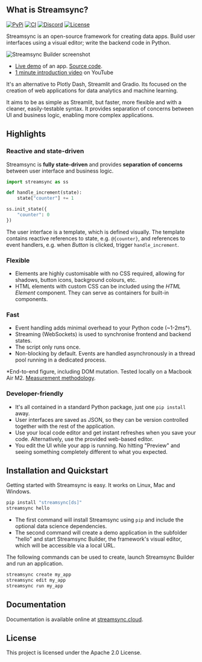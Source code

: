 ## What is Streamsync?

[![PyPi](https://img.shields.io/pypi/v/streamsync.svg?label=Version)](https://pypi.org/project/streamsync/)
[![CI](https://github.com/streamsync-cloud/streamsync/actions/workflows/ci.yml/badge.svg)](https://github.com/streamsync-cloud/streamsync/actions/workflows/ci.yml) 
[![Discord](https://img.shields.io/badge/discord-streamsync-sn677E3Pd3?logo=discord&logoColor=white)](https://discord.gg/sn677E3Pd3)
[![License](https://img.shields.io/pypi/l/streamsync)](LICENSE)

Streamsync is an open-source framework for creating data apps. Build user interfaces using a visual editor; write the backend code in Python. 

![Streamsync Builder screenshot](https://raw.githubusercontent.com/streamsync-cloud/streamsync/master/docs/docs/public/sc1.png "Streamsync Builder screenshot")

- [Live demo](https://hello.streamsync.cloud/) of an app. [Source code](https://github.com/streamsync-cloud/streamsync/blob/master/apps/hello/main.py).
- [1 minute introduction video](https://youtu.be/XBAPBy_zf8s) on YouTube

It's an alternative to Plotly Dash, Streamlit and Gradio. Its focused on the creation of web applications for data analytics and machine learning.

It aims to be as simple as Streamlit, but faster, more flexible and with a cleaner, easily-testable syntax. It provides separation of concerns between UI and business logic, enabling more complex applications.

## Highlights

### Reactive and state-driven

Streamsync is **fully state-driven** and provides **separation of concerns** between user interface and business logic. 

```py
import streamsync as ss

def handle_increment(state):
    state["counter"] += 1

ss.init_state({
    "counter": 0
})
```

The user interface is a template, which is defined visually. The template contains reactive references to state, e.g. `@{counter}`, and references to event handlers, e.g. when _Button_ is clicked, trigger `handle_increment`.

### Flexible
- Elements are highly customisable with no CSS required, allowing for shadows, button icons, background colours, etc.
- HTML elements with custom CSS can be included using the _HTML Element_ component. They can serve as containers for built-in components.

### Fast
- Event handling adds minimal overhead to your Python code (~1-2ms*).
- Streaming (WebSockets) is used to synchronise frontend and backend states.
- The script only runs once.
- Non-blocking by default. Events are handled asynchronously in a thread pool running in a dedicated process.

*End-to-end figure, including DOM mutation. Tested locally on a Macbook Air M2. [Measurement methodology](https://medium.com/@ramiromedina/measuring-time-elapsed-between-an-event-and-its-associated-dom-mutation-80431ad576e1).

### Developer-friendly
- It's all contained in a standard Python package, just one `pip install` away.
- User interfaces are saved as JSON, so they can be version controlled together with the rest of the application.
- Use your local code editor and get instant refreshes when you save your code. Alternatively, use the provided web-based editor.
- You edit the UI while your app is running. No hitting "Preview" and seeing something completely different to what you expected.

## Installation and Quickstart

Getting started with Streamsync is easy. It works on Linux, Mac and Windows.

```sh
pip install "streamsync[ds]"
streamsync hello
```

- The first command will install Streamsync using `pip` and include the optional data science dependencies.
- The second command will create a demo application in the subfolder "hello" and start Streamsync Builder, the framework's visual editor, which will be accessible via a local URL.

The following commands can be used to create, launch Streamsync Builder and run an application.

```sh
streamsync create my_app
streamsync edit my_app
streamsync run my_app
```

## Documentation

Documentation is available online at [streamsync.cloud](https://streamsync.cloud).

## License

This project is licensed under the Apache 2.0 License.
